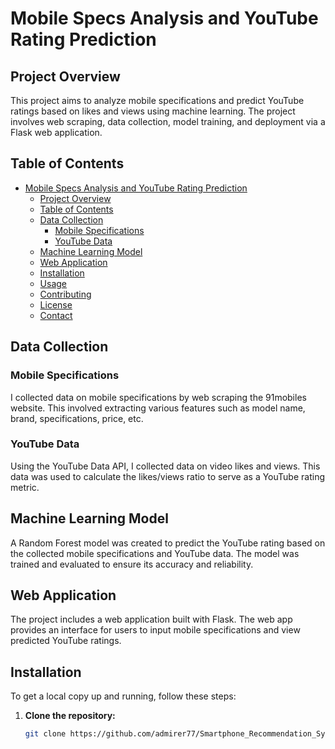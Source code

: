# Mobile Specs Analysis and YouTube Rating Prediction

## Project Overview

This project aims to analyze mobile specifications and predict YouTube ratings based on likes and views using machine learning. The project involves web scraping, data collection, model training, and deployment via a Flask web application.

## Table of Contents

- [Mobile Specs Analysis and YouTube Rating Prediction](#mobile-specs-analysis-and-youtube-rating-prediction)
  - [Project Overview](#project-overview)
  - [Table of Contents](#table-of-contents)
  - [Data Collection](#data-collection)
    - [Mobile Specifications](#mobile-specifications)
    - [YouTube Data](#youtube-data)
  - [Machine Learning Model](#machine-learning-model)
  - [Web Application](#web-application)
  - [Installation](#installation)
  - [Usage](#usage)
  - [Contributing](#contributing)
  - [License](#license)
  - [Contact](#contact)

## Data Collection

### Mobile Specifications

I collected data on mobile specifications by web scraping the 91mobiles website. This involved extracting various features such as model name, brand, specifications, price, etc.

### YouTube Data

Using the YouTube Data API, I collected data on video likes and views. This data was used to calculate the likes/views ratio to serve as a YouTube rating metric.

## Machine Learning Model

A Random Forest model was created to predict the YouTube rating based on the collected mobile specifications and YouTube data. The model was trained and evaluated to ensure its accuracy and reliability.

## Web Application

The project includes a web application built with Flask. The web app provides an interface for users to input mobile specifications and view predicted YouTube ratings.

## Installation

To get a local copy up and running, follow these steps:

1. **Clone the repository:**
   ```sh
   git clone https://github.com/admirer77/Smartphone_Recommendation_System.git
